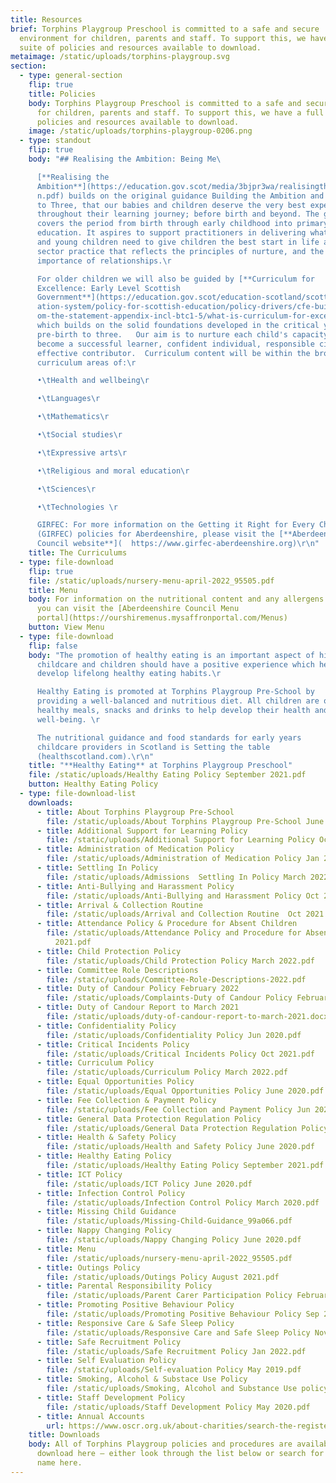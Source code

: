 ```yaml
---
title: Resources
brief: Torphins Playgroup Preschool is committed to a safe and secure
  environment for children, parents and staff. To support this, we have a full
  suite of policies and resources available to download.
metaimage: /static/uploads/torphins-playgroup.svg
section:
  - type: general-section
    flip: true
    title: Policies
    body: Torphins Playgroup Preschool is committed to a safe and secure environment
      for children, parents and staff. To support this, we have a full suite of
      policies and resources available to download.
    image: /static/uploads/torphins-playgroup-0206.png
  - type: standout
    flip: true
    body: "## Realising the Ambition: Being Me\ 

      [**Realising the
      Ambition**](https://education.gov.scot/media/3bjpr3wa/realisingtheambitio\
      n.pdf) builds on the original guidance Building the Ambition and Pre-Birth
      to Three, that our babies and children deserve the very best experiences
      throughout their learning journey; before birth and beyond. The guidance
      covers the period from birth through early childhood into primary
      education. It aspires to support practitioners in delivering what babies
      and young children need to give children the best start in life and for
      sector practice that reflects the principles of nurture, and the
      importance of relationships.\r

      For older children we will also be guided by [**Curriculum for
      Excellence: Early Level Scottish
      Government**](https://education.gov.scot/education-scotland/scottish-educ\
      ation-system/policy-for-scottish-education/policy-drivers/cfe-building-fr\
      om-the-statement-appendix-incl-btc1-5/what-is-curriculum-for-excellence)
      which builds on the solid foundations developed in the critical years
      pre-birth to three.   Our aim is to nurture each child's capacity to
      become a successful learner, confident individual, responsible citizen and
      effective contributor.  Curriculum content will be within the broad
      curriculum areas of:\r

      •\tHealth and wellbeing\r

      •\tLanguages\r

      •\tMathematics\r

      •\tSocial studies\r

      •\tExpressive arts\r

      •\tReligious and moral education\r

      •\tSciences\r

      •\tTechnologies \r

      GIRFEC: For more information on the Getting it Right for Every Child
      (GIRFEC) policies for Aberdeenshire, please visit the [**Aberdeenshire
      Council website**](  https://www.girfec-aberdeenshire.org)\r\n"
    title: The Curriculums
  - type: file-download
    flip: true
    file: /static/uploads/nursery-menu-april-2022_95505.pdf
    title: Menu
    body: For information on the nutritional content and any allergens in the menus,
      you can visit the [Aberdeenshire Council Menu
      portal](https://ourshiremenus.mysaffronportal.com/Menus)
    button: View Menu
  - type: file-download
    flip: false
    body: "The promotion of healthy eating is an important aspect of high-quality
      childcare and children should have a positive experience which helps to
      develop lifelong healthy eating habits.\r

      Healthy Eating is promoted at Torphins Playgroup Pre-School by
      providing a well-balanced and nutritious diet. All children are offered
      healthy meals, snacks and drinks to help develop their health and
      well-being. \r

      The nutritional guidance and food standards for early years
      childcare providers in Scotland is Setting the table
      (healthscotland.com).\r\n"
    title: "**Healthy Eating** at Torphins Playgroup Preschool"
    file: /static/uploads/Healthy Eating Policy September 2021.pdf
    button: Healthy Eating Policy
  - type: file-download-list
    downloads:
      - title: About Torphins Playgroup Pre-School
        file: /static/uploads/About Torphins Playgroup Pre-School June 2020.pdf
      - title: Additional Support for Learning Policy
        file: /static/uploads/Additional Support for Learning Policy October 2020.pdf
      - title: Administration of Medication Policy
        file: /static/uploads/Administration of Medication Policy Jan 2022.pdf
      - title: Settling In Policy
        file: /static/uploads/Admissions  Settling In Policy March 2022.pdf
      - title: Anti-Bullying and Harassment Policy
        file: /static/uploads/Anti-Bullying and Harassment Policy Oct 2020.pdf
      - title: Arrival & Collection Routine
        file: /static/uploads/Arrival and Collection Routine  Oct 2021.pdf
      - title: Attendance Policy & Procedure for Absent Children
        file: /static/uploads/Attendance Policy and Procedure for Absent Children June
          2021.pdf
      - title: Child Protection Policy
        file: /static/uploads/Child Protection Policy March 2022.pdf
      - title: Committee Role Descriptions
        file: /static/uploads/Committee-Role-Descriptions-2022.pdf
      - title: Duty of Candour Policy February 2022
        file: /static/uploads/Complaints-Duty of Candour Policy February 2022.pdf
      - title: Duty of Candour Report to March 2021
        file: /static/uploads/duty-of-candour-report-to-march-2021.docx
      - title: Confidentiality Policy
        file: /static/uploads/Confidentiality Policy Jun 2020.pdf
      - title: Critical Incidents Policy
        file: /static/uploads/Critical Incidents Policy Oct 2021.pdf
      - title: Curriculum Policy
        file: /static/uploads/Curriculum Policy March 2022.pdf
      - title: Equal Opportunities Policy
        file: /static/uploads/Equal Opportunities Policy June 2020.pdf
      - title: Fee Collection & Payment Policy
        file: /static/uploads/Fee Collection and Payment Policy Jun 2020.pdf
      - title: General Data Protection Regulation Policy
        file: /static/uploads/General Data Protection Regulation Policy June 2020.pdf
      - title: Health & Safety Policy
        file: /static/uploads/Health and Safety Policy June 2020.pdf
      - title: Healthy Eating Policy
        file: /static/uploads/Healthy Eating Policy September 2021.pdf
      - title: ICT Policy
        file: /static/uploads/ICT Policy June 2020.pdf
      - title: Infection Control Policy
        file: /static/uploads/Infection Control Policy March 2020.pdf
      - title: Missing Child Guidance
        file: /static/uploads/Missing-Child-Guidance_99a066.pdf
      - title: Nappy Changing Policy
        file: /static/uploads/Nappy Changing Policy June 2020.pdf
      - title: Menu
        file: /static/uploads/nursery-menu-april-2022_95505.pdf
      - title: Outings Policy
        file: /static/uploads/Outings Policy August 2021.pdf
      - title: Parental Responsibility Policy
        file: /static/uploads/Parent Carer Participation Policy February 2022.pdf
      - title: Promoting Positive Behaviour Policy
        file: /static/uploads/Promoting Positive Behaviour Policy Sep 2021.pdf
      - title: Responsive Care & Safe Sleep Policy
        file: /static/uploads/Responsive Care and Safe Sleep Policy November 2021.pdf
      - title: Safe Recruitment Policy
        file: /static/uploads/Safe Recruitment Policy Jan 2022.pdf
      - title: Self Evaluation Policy
        file: /static/uploads/Self-evaluation Policy May 2019.pdf
      - title: Smoking, Alcohol & Substace Use Policy
        file: /static/uploads/Smoking, Alcohol and Substance Use policy Jun 2020.pdf
      - title: Staff Development Policy
        file: /static/uploads/Staff Development Policy May 2020.pdf
      - title: Annual Accounts
        url: https://www.oscr.org.uk/about-charities/search-the-register/charity-details?number=8749
    title: Downloads
    body: All of Torphins Playgroup policies and procedures are available to
      download here – either look through the list below or search for them by
      name here.
---
```

